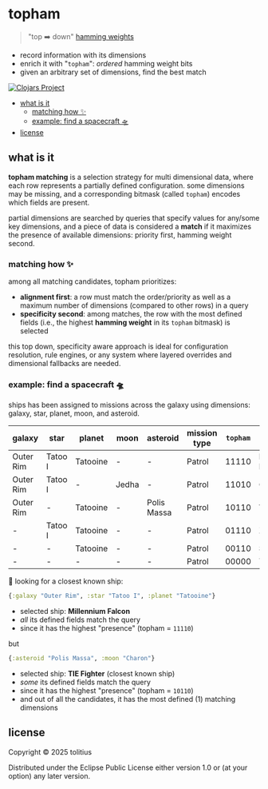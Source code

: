 # topham

> "top ➡️ down" [hamming weights](https://en.wikipedia.org/wiki/Hamming_weight)

* record information with its dimensions
* enrich it with "`topham`": _ordered_ hamming weight bits
* given an arbitrary set of dimensions, find the best match

[![Clojars Project](https://clojars.org/tolitius/topham/latest-version.svg)](http://clojars.org/tolitius/topham)

- [what is it](#what-is-it)
  - [matching how ✨](#matching-how-)
  - [example: find a spacecraft 🛸](#example-find-a-spacecraft-)
- [license](#license)

## what is it

**topham matching** is a selection strategy for multi dimensional data, where each row represents a partially defined configuration.
some dimensions may be missing, and a corresponding bitmask (called `topham`) encodes which fields are present.

partial dimensions are searched by queries that specify values for any/some key dimensions, and a piece of data is considered a **match** if it maximizes the presence of available dimensions: priority first, hamming weight second.

### matching how ✨

among all matching candidates, topham prioritizes:

 * **alignment first**: a row must match the order/priority as well as a maximum number of dimensions (compared to other rows) in a query
 * **specificity second**: among matches, the row with the most defined fields (i.e., the highest **hamming weight** in its `topham` bitmask) is selected

this top down, specificity aware approach is ideal for configuration resolution, rule engines, or any system where layered overrides and dimensional fallbacks are needed.

### example: find a spacecraft 🛸

ships has been assigned to missions across the galaxy using dimensions: galaxy, star, planet, moon, and asteroid.

| galaxy      | star       | planet     | moon      | asteroid     | mission type | `topham` | ship              |
|-------------|------------|------------|-----------|--------------|--------------|----------|-------------------|
| Outer Rim   | Tatoo I    | Tatooine   | -         | -            | Patrol       | 11110    | **Millennium Falcon** |
| Outer Rim   | Tatoo I    | -          | Jedha     | -            | Patrol       | 11010    | **Ghost**           |
| Outer Rim   | -          | Tatooine   | -         | Polis Massa  | Patrol       | 10110    | **TIE Fighter**     |
| -           | Tatoo I    | Tatooine   | -         | -            | Patrol       | 01110    | **X-Wing**          |
| -           | -          | Tatooine   | -         | -            | Patrol       | 00110    | **Starfighter**     |
| -           | -          | -          | -         | -            | Patrol       | 00000    | **Y-Wing**          |

🧭 looking for a closest known ship:

```clojure
{:galaxy "Outer Rim", :star "Tatoo I", :planet "Tatooine"}
```
* selected ship: **Millennium Falcon**
* _all_ its defined fields match the query
* since it has the highest "presence" (topham = `11110`)

but

```clojure
{:asteroid "Polis Massa", :moon "Charon"}
```
* selected ship: **TIE Fighter** (closest known ship)
* _some_ its defined fields match the query
* since it has the highest "presence" (topham = `10110`)
* and out of all the candidates, it has the most defined (1) matching dimensions

## license

Copyright © 2025 tolitius

Distributed under the Eclipse Public License either version 1.0 or (at
your option) any later version.
